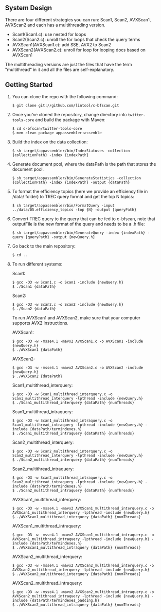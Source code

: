 System Design
--------------
There are four different strategies you can run: Scan1, Scan2, AVXScan1, AVXScan2 and each has a multithreading version.
* Scan1(Scan1.c): use nested for loops
* Scan2(Scan2.c): unroll the for loops that check the query terms
* AVXScan1(AVXScan1.c): add SSE, AVX2 to Scan2
* AVXScan2(AVXScan2.c): unroll for loop for looping docs based on AVXScan1

The multithreading versions are just the files that have the term "multithread" in it and all the files are self-explanatory.

Getting Started
--------------
1. You can clone the repo with the following command:

	```
	$ git clone git://github.com/lintool/c-bfscan.git
	``` 

2. Once you've cloned the repository, change directory into `twitter-tools-core` and build the package with Maven:

	```
	$ cd c-bfscan/twitter-tools-core
	$ mvn clean package appassembler:assemble
	```

3. Build the index on the data collection:

	```
	$ sh target/appassembler/bin/IndexStatuses -collection {collectionPath} -index {indexPath}
	```

4. Generate document pool, where the dataPath is the path that stores the document pool.

	```
	$ sh target/appassembler/bin/GenerateStatistics -collection {collectionPath} -index {indexPath} -output {dataPath}
	```

5. To format the efficiency topics (here we provide an efficiency file in /data/ folder) to TREC query format and get the top N topics:

	```
	$ sh target/appassembler/bin/FormatQuery -input ../data/05.efficiency_topics -top {N} -output {queryPath}
	```
6. Convert TREC query to the query that can be fed to c-bfscan, note that outputFile is the new format of the query and needs to be a .h file:

	```
	$ sh target/appassembler/bin/GenerateQuery -index {indexPath} -query {queryPath} -output {newQuery.h}
	```

7. Go back to the main repository:

	```
	$ cd ..
	```

8. To run different systems:

	Scan1:
	
	```
	$ gcc -O3 -w Scan1.c -o Scan1 -include {newQuery.h}
	$ ./Scan1 {dataPath}
	```
	
	Scan2:
	
	```
	$ gcc -O3 -w Scan2.c -o Scan2 -include {newQuery.h}
	$ ./Scan2 {dataPath}
	```
	To run AVXScan1 and AVXScan2, make sure that your computer supports AVX2 instructions.
	
	AVXScan1:
	
	```
	$ gcc -O3 -w -msse4.1 -mavx2 AVXScan1.c -o AVXScan1 -include {newQuery.h}
	$ ./AVXScan1 {dataPath}
	```
	
	AVXScan2:
	
	```
	$ gcc -O3 -w -msse4.1 -mavx2 AVXScan2.c -o AVXScan2 -include {newQuery.h}
	$ ./AVXScan2 {dataPath}
	```
	
	Scan1_multithread_interquery:
	
	```
	$ gcc -O3 -w Scan1_multithread_interquery.c -o Scan1_multithread_interquery -lpthread -include {newQuery.h}
	$ ./Scan1_multithread_interquery {dataPath} {numThreads}
	```
	
	Scan1_multithread_intraquery:
	
	```
	$ gcc -O3 -w Scan1_multithread_intraquery.c -o Scan1_multithread_intraquery -lpthread -include {newQuery.h} -include {dataPath/termindexes.h}
	$ ./Scan1_multithread_intraquery {dataPath} {numThreads}
	```
	
	Scan2_multithread_interquery:
	
	```
	$ gcc -O3 -w Scan2_multithread_interquery.c -o Scan2_multithread_interquery -lpthread -include {newQuery.h}
	$ ./Scan2_multithread_interquery {dataPath} {numThreads}
	```
	
	Scan2_multithread_intraquery:
	
	```
	$ gcc -O3 -w Scan2_multithread_intraquery.c -o Scan2_multithread_intraquery -lpthread -include {newQuery.h} -include {dataPath/termindexes.h}
	$ ./Scan2_multithread_intraquery {dataPath} {numThreads}
	```
	
	AVXScan1_multithread_interquery:
	
	```
	$ gcc -O3 -w -msse4.1 -mavx2 AVXScan1_multithread_interquery.c -o AVXScan1_multithread_interquery -lpthread -include {newQuery.h}
	$ ./AVXScan1_multithread_interquery {dataPath} {numThreads}
	```
	
	AVXScan1_multithread_intraquery:
	
	```
	$ gcc -O3 -w -msse4.1 -mavx2 AVXScan1_multithread_intraquery.c -o AVXScan1_multithread_intraquery -lpthread -include {newQuery.h} -include {dataPath/termindexes.h}
	$ ./AVXScan1_multithread_intraquery {dataPath} {numThreads}
	```
	
	AVXScan2_multithread_interquery:
	
	```
	$ gcc -O3 -w -msse4.1 -mavx2 AVXScan2_multithread_interquery.c -o AVXScan2_multithread_interquery -lpthread -include {newQuery.h}
	$ ./AVXScan2_multithread_interquery {dataPath} {numThreads}
	```
	
	AVXScan2_multithread_intraquery:
	
	```
	$ gcc -O3 -w -msse4.1 -mavx2 AVXScan2_multithread_intraquery.c -o AVXScan2_multithread_intraquery -lpthread -include {newQuery.h} -include {dataPath/termindexes_padding.h}
	$ ./AVXScan2_multithread_intraquery {dataPath} {numThreads}
	```
